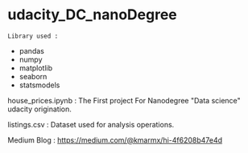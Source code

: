 # udacity_DC_nanoDegree

    Library used :
   - pandas
   - numpy
   - matplotlib
   - seaborn
   - statsmodels

house_prices.ipynb :
The First project For Nanodegree "Data science" udacity origination.

listings.csv :
Dataset used for analysis operations.

Medium Blog :
https://medium.com/@kmarmx/hi-4f6208b47e4d
